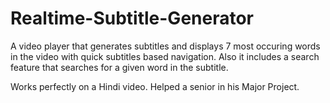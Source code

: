 # Realtime-Subtitle-Generator
A video player that generates subtitles and displays 7 most occuring words in the video with quick subtitles based navigation.
Also it includes a search feature that searches for a given word in the subtitle.

Works perfectly on a Hindi video.
Helped a senior in his Major Project.

